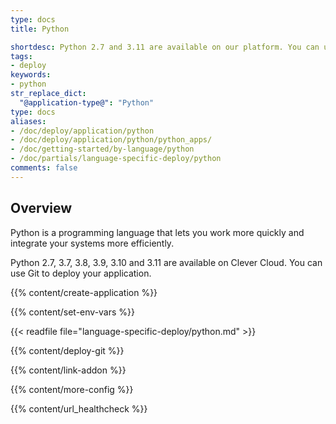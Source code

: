 ```yaml
---
type: docs
title: Python

shortdesc: Python 2.7 and 3.11 are available on our platform. You can use Git to deploy your application.
tags:
- deploy
keywords:
- python
str_replace_dict:
  "@application-type@": "Python"
type: docs
aliases:
- /doc/deploy/application/python
- /doc/deploy/application/python/python_apps/
- /doc/getting-started/by-language/python
- /doc/partials/language-specific-deploy/python
comments: false
---
```


## Overview

Python is a programming language that lets you work more quickly and integrate your systems more efficiently.

Python 2.7, 3.7, 3.8, 3.9, 3.10 and 3.11 are available on Clever Cloud. You can use Git to deploy your application.

{{% content/create-application %}}

{{% content/set-env-vars %}}

{{< readfile file="language-specific-deploy/python.md" >}}

{{% content/deploy-git %}}

{{% content/link-addon %}}

{{% content/more-config %}}

{{% content/url_healthcheck %}}
